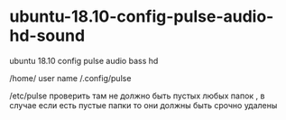# ubuntu-18.10-config-pulse-audio-hd-sound
ubuntu 18.10 config pulse audio bass hd

/home/    user name   /.config/pulse

/etc/pulse проверить там не должно быть пустых любых папок , в случае если есть пустые папки то они должны быть срочно удалены
